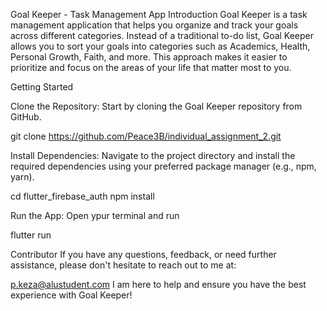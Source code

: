 Goal Keeper - Task Management App
Introduction
Goal Keeper is a task management application that helps you organize and track your goals across different categories. Instead of a traditional to-do list, Goal Keeper allows you to sort your goals into categories such as Academics, Health, Personal Growth, Faith, and more. This approach makes it easier to prioritize and focus on the areas of your life that matter most to you.

Getting Started

Clone the Repository: Start by cloning the Goal Keeper repository from GitHub.

git clone https://github.com/Peace3B/individual_assignment_2.git

Install Dependencies: Navigate to the project directory and install the required dependencies using your preferred package manager (e.g., npm, yarn).

cd flutter_firebase_auth
npm install

Run the App: Open ypur terminal and run

flutter run

Contributor
If you have any questions, feedback, or need further assistance, please don't hesitate to reach out to me at:

p.keza@alustudent.com
I am here to help and ensure you have the best experience with Goal Keeper!